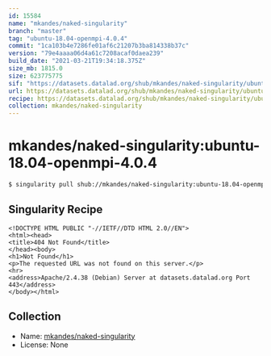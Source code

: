 ```yaml
---
id: 15584
name: "mkandes/naked-singularity"
branch: "master"
tag: "ubuntu-18.04-openmpi-4.0.4"
commit: "1ca103b4e7286fe01af6c21207b3ba814338b37c"
version: "79e4aaaa06d4a61c7208acaf0daea239"
build_date: "2021-03-21T19:34:18.375Z"
size_mb: 1815.0
size: 623775775
sif: "https://datasets.datalad.org/shub/mkandes/naked-singularity/ubuntu-18.04-openmpi-4.0.4/2021-03-21-1ca103b4-79e4aaaa/79e4aaaa06d4a61c7208acaf0daea239.sif"
url: https://datasets.datalad.org/shub/mkandes/naked-singularity/ubuntu-18.04-openmpi-4.0.4/2021-03-21-1ca103b4-79e4aaaa/
recipe: https://datasets.datalad.org/shub/mkandes/naked-singularity/ubuntu-18.04-openmpi-4.0.4/2021-03-21-1ca103b4-79e4aaaa/Singularity
collection: mkandes/naked-singularity
---
```


# mkandes/naked-singularity:ubuntu-18.04-openmpi-4.0.4

```bash
$ singularity pull shub://mkandes/naked-singularity:ubuntu-18.04-openmpi-4.0.4
```

## Singularity Recipe

```singularity
<!DOCTYPE HTML PUBLIC "-//IETF//DTD HTML 2.0//EN">
<html><head>
<title>404 Not Found</title>
</head><body>
<h1>Not Found</h1>
<p>The requested URL was not found on this server.</p>
<hr>
<address>Apache/2.4.38 (Debian) Server at datasets.datalad.org Port 443</address>
</body></html>
```

## Collection

 - Name: [mkandes/naked-singularity](https://github.com/mkandes/naked-singularity)
 - License: None

